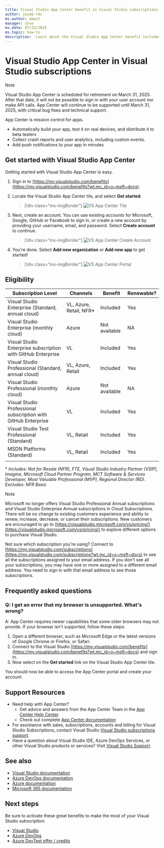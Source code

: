 ```yaml
---
title: Visual Studio App Center benefit in Visual Studio subscriptions
author: joseb-rdc
ms.author: amast
manager: shve
ms.date: 07/23/2025
ms.topic: how-to
description:  Learn about the Visual Studio App Center benefit included in Visual Studio subscriptions.
---
```


# Visual Studio App Center in Visual Studio subscriptions

> [!NOTE]
> Visual Studio App Center is scheduled for retirement on March 31, 2025. After that date, it will not be possible to sign in with your user account nor make API calls. App Center will continue to be supported until March 31, 2025, with critical bug fixes and technical support.

App Center is mission control for apps.

+ Automatically build your app, test it on real devices, and distribute it to beta testers
+ Collect crash reports and user analytics, including custom events.
+ Add push notifications to your app in minutes

## Get started with Visual Studio App Center

Getting started with Visual Studio App Center is easy.
1. Sign in to [https://my.visualstudio.com/benefits](https://my.visualstudio.com/benefits?wt.mc_id=o~msft~docs).

2. Locate the Visual Studio App Center tile, and select **Get started**.
    > [!div class="mx-imgBorder"]
    > ![VS App Center Tile](_img/vs-app-center/vs-app-center-tile.png "Screenshot of the Visual Studio App Center tile.  Get started button is highlighted.")

3. Next, create an account. You can use existing accounts for Microsoft, Google, GitHub or Facebook to sign in, or create a new account by providing your username, email, and password. Select **Create account** to continue.
    > [!div class="mx-imgBorder"]
    > ![VS App Center Create Account](_img/vs-app-center/vs-app-center-create-account.png "Screenshot of the new account creation dialog showing choices for sign in methods.")

4. You're done. Select **Add new organization** or **Add new app** to get started!
    > [!div class="mx-imgBorder"]
    > ![VS App Center Portal](_img/vs-app-center/vs-app-center-portal.png "Screenshot of the confirmation dialog.  The Add new app button is selected.")

## Eligibility

| Subscription Level |  Channels | Benefit | Renewable? |
|--------------------|-----------|---------|------------|
| Visual Studio Enterprise (Standard, annual cloud) | VL, Azure, Retail,  NFR* | Included | Yes |
| Visual Studio Enterprise (monthly cloud) | Azure | Not available | NA |
| Visual Studio Enterprise subscription with GitHub Enterprise | VL | Included | Yes |
| Visual Studio Professional (Standard, annual cloud) | VL, Azure, Retail | Included | Yes |
| Visual Studio Professional (monthly cloud) | Azure | Not available | NA |
| Visual Studio Professional subscription with GitHub Enterprise | VL | Included | Yes |
| Visual Studio Test Professional (Standard) | VL, Retail | Included | Yes |
| MSDN Platforms (Standard) | VL, Retail | Included | Yes |
||

\*  *Includes: Not for Resale (NFR), FTE, Visual Studio Industry Partner (VSIP), Imagine, Microsoft Cloud Partner Program, MCT Software & Services Developer, Most Valuable Professional (MVP), Regional Director (RD). Excludes:  NFR Basic*

> [!NOTE]
> Microsoft no longer offers Visual Studio Professional Annual subscriptions and Visual Studio Enterprise Annual subscriptions in Cloud Subscriptions. There will be no change to existing customers experience and ability to renew, increase, decrease, or cancel their subscriptions. New customers are encouraged to go to [https://visualstudio.microsoft.com/vs/pricing/](https://visualstudio.microsoft.com/vs/pricing/) to explore different options to purchase Visual Studio.

Not sure which subscription you're using? Connect to [https://my.visualstudio.com/subscriptions](https://my.visualstudio.com/subscriptions?wt.mc_id=o~msft~docs) to see all the subscriptions assigned to your email address. If you don't see all your subscriptions, you may have one or more assigned to a different email address. You need to sign in with that email address to see those subscriptions.

## Frequently asked questions

### Q:  I get an error that my browser is unsupported. What's wrong?

A:  App Center requires newer capabilities that some older browsers may not provide. If your browser isn't supported, follow these steps:
1. Open a different browser, such as Microsoft Edge or the latest versions of Google Chrome or Firefox, or Safari.
2. Connect to the Visual Studio [https://my.visualstudio.com/benefits](https://my.visualstudio.com/benefits?wt.mc_id=o~msft~docs) and sign in.
3. Now select on the **Get started** link on the Visual Studio App Center tile.

You should now be able to access the App Center portal and create your account.

## Support Resources

+ Need help with App Center?
  + Get advice and answers from the App Center Team in the [App Center Help Center](https://intercom.help/appcenter/).
  + Check out complete [App Center documentation](/appcenter/)
+ For assistance with sales, subscriptions, accounts and billing for Visual Studio Subscriptions, contact Visual Studio [Visual Studio subscriptions support](https://my.visualstudio.com/gethelp).
+ Have a question about Visual Studio IDE, Azure DevOps Services, or other Visual Studio products or services? Visit [Visual Studio Support](https://visualstudio.microsoft.com/support/).

## See also

+ [Visual Studio documentation](/visualstudio/)
+ [Azure DevOps documentation](/azure/devops/)
+ [Azure documentation](/azure/)
+ [Microsoft 365 documentation](/microsoft-365/)

## Next steps

Be sure to activate these great benefits to make the most of your Visual Studio subscription:
+ [Visual Studio](vs-ide-benefit.md)
+ [Azure DevOps](vs-azure-devops.md)
+ [Azure DevTest offer / credits](/azure/devtest/offer/)